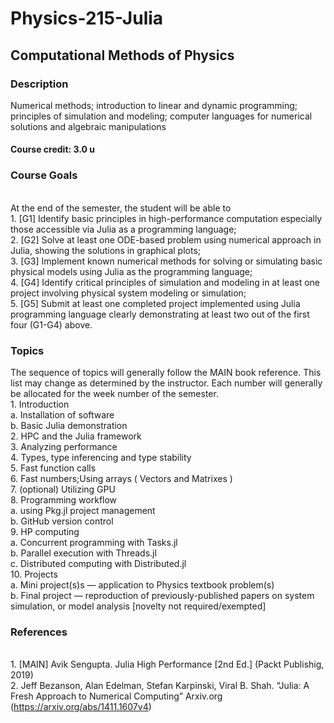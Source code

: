 # Physics-215-Julia
## Computational Methods of Physics

### Description
Numerical methods; introduction to linear and dynamic programming; principles of
simulation and modeling; computer languages for numerical solutions and algebraic
manipulations

#### Course credit: 3.0 u

### Course Goals
<br> At the end of the semester, the student will be able to
<br> 1. [G1] Identify basic principles in high-performance computation especially those accessible via Julia as a programming language;
<br> 2. [G2] Solve at least one ODE-based problem using numerical approach in Julia, showing the solutions in graphical plots;
<br> 3. [G3] Implement known numerical methods for solving or simulating basic physical models using Julia as the programming language;
<br> 4. [G4] Identify critical principles of simulation and modeling in at least one project involving physical system modeling or simulation;
<br> 5. [G5] Submit at least one completed project implemented using Julia programming language clearly demonstrating at least two out of the first four (G1-G4) above.

### Topics
The sequence of topics will generally follow the MAIN book reference. This list may change as determined by the instructor. Each number will generally be allocated for the week number of the semester.
<br> 1. Introduction
<br>    a. Installation of software
<br>    b. Basic Julia demonstration
<br> 2. HPC and the Julia framework
<br> 3. Analyzing performance
<br> 4. Types, type inferencing and type stability
<br> 5. Fast function calls
<br> 6. Fast numbers;Using arrays ( Vectors and Matrixes )
<br> 7. (optional) Utilizing GPU
<br> 8. Programming workflow
<br>    a. using Pkg.jl project management
<br>    b. GitHub version control
<br> 9. HP computing
<br>    a. Concurrent programming with Tasks.jl
<br>    b. Parallel execution with Threads.jl
<br>    c. Distributed computing with Distributed.jl
<br> 10. Projects
<br>    a. Mini project(s)s — application to Physics textbook problem(s)
<br>    b. Final project — reproduction of previously-published papers on system simulation, or model analysis [novelty not required/exempted]
   
   
### References
<br> 1. [MAIN] Avik Sengupta. Julia High Performance [2nd Ed.] (Packt Publishig, 2019)
<br> 2. Jeff Bezanson, Alan Edelman, Stefan Karpinski, Viral B. Shah. “Julia: A Fresh Approach to Numerical Computing” Arxiv.org (https://arxiv.org/abs/1411.1607v4)
